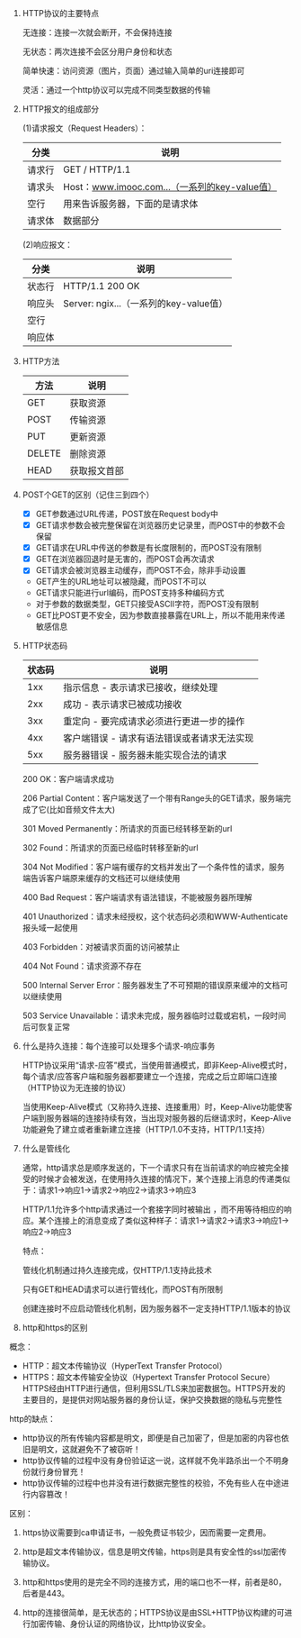 1. HTTP协议的主要特点

   无连接：连接一次就会断开，不会保持连接
   
   无状态：两次连接不会区分用户身份和状态
   
   简单快速：访问资源（图片，页面）通过输入简单的uri连接即可
   
   灵活：通过一个http协议可以完成不同类型数据的传输

2. HTTP报文的组成部分

    (1)请求报文（Request Headers）：

    分类 | 说明
    ---|---
    请求行 | GET / HTTP/1.1
    请求头 | Host：www.imooc.com...（一系列的key-value值）
    空行 | 用来告诉服务器，下面的是请求体
    请求体 | 数据部分

    (2)响应报文：

    分类 | 说明
    ---|---
    状态行 | HTTP/1.1 200 OK
    响应头 | Server: ngix...（一系列的key-value值）
    空行 | 
    响应体 | 

3. HTTP方法

    方法 | 说明
    ---|---
    GET | 获取资源
    POST | 传输资源
    PUT | 更新资源
    DELETE | 删除资源
    HEAD | 获取报文首部

4. POST个GET的区别（记住三到四个）

    - [x] GET参数通过URL传递，POST放在Request body中
    - [x] GET请求参数会被完整保留在浏览器历史记录里，而POST中的参数不会保留
    - [x] GET请求在URL中传送的参数是有长度限制的，而POST没有限制
    - [x] GET在浏览器回退时是无害的，而POST会再次请求
    - [x] GET请求会被浏览器主动缓存，而POST不会，除非手动设置
    - GET产生的URL地址可以被隐藏，而POST不可以
    - GET请求只能进行url编码，而POST支持多种编码方式
    - 对于参数的数据类型，GET只接受ASCII字符，而POST没有限制
    - GET比POST更不安全，因为参数直接暴露在URL上，所以不能用来传递敏感信息

5. HTTP状态码

    状态码 | 说明
    ---|---
    1xx | 指示信息 - 表示请求已接收，继续处理
    2xx | 成功 - 表示请求已被成功接收
    3xx | 重定向 - 要完成请求必须进行更进一步的操作
    4xx | 客户端错误 - 请求有语法错误或者请求无法实现
    5xx | 服务器错误 - 服务器未能实现合法的请求

    200 OK：客户端请求成功
    
    206 Partial Content：客户端发送了一个带有Range头的GET请求，服务端完成了它(比如音频文件太大)
    
    301 Moved Permanently：所请求的页面已经转移至新的url
    
    302 Found：所请求的页面已经临时转移至新的url
    
    304 Not Modified：客户端有缓存的文档并发出了一个条件性的请求，服务端告诉客户端原来缓存的文档还可以继续使用
    
    400 Bad Request：客户端请求有语法错误，不能被服务器所理解
    
    401 Unauthorized：请求未经授权，这个状态码必须和WWW-Authenticate报头域一起使用
    
    403 Forbidden：对被请求页面的访问被禁止
    
    404 Not Found：请求资源不存在
    
    500 Internal Server Error：服务器发生了不可预期的错误原来缓冲的文档可以继续使用
    
    503 Service Unavailable：请求未完成，服务器临时过载或宕机，一段时间后可恢复正常

6. 什么是持久连接：每个连接可以处理多个请求-响应事务

    HTTP协议采用“请求-应答”模式，当使用普通模式，即非Keep-Alive模式时，每个请求/应答客户端和服务器都要建立一个连接，完成之后立即端口连接（HTTP协议为无连接的协议）
    
    当使用Keep-Alive模式（又称持久连接、连接重用）时，Keep-Alive功能使客户端到服务器端的连接持续有效，当出现对服务器的后继请求时，Keep-Alive功能避免了建立或者重新建立连接（HTTP/1.0不支持，HTTP/1.1支持）
    
7. 什么是管线化

    通常，http请求总是顺序发送的，下一个请求只有在当前请求的响应被完全接受的时候才会被发送，在使用持久连接的情况下，某个连接上消息的传递类似于：请求1->响应1->请求2->响应2->请求3->响应3
    
    HTTP/1.1允许多个http请求通过一个套接字同时被输出 ，而不用等待相应的响应。某个连接上的消息变成了类似这种样子：请求1->请求2->请求3->响应1->响应2->响应3
    
    特点：
    
    管线化机制通过持久连接完成，仅HTTP/1.1支持此技术
    
    只有GET和HEAD请求可以进行管线化，而POST有所限制
    
    创建连接时不应启动管线化机制，因为服务器不一定支持HTTP/1.1版本的协议
    
8. http和https的区别    

概念：
- HTTP：超文本传输协议（HyperText Transfer Protocol）
- HTTPS：超文本传输安全协议（Hypertext Transfer Protocol Secure）HTTPS经由HTTP进行通信，但利用SSL/TLS来加密数据包。HTTPS开发的主要目的，是提供对网站服务器的身份认证，保护交换数据的隐私与完整性

http的缺点：
- http协议的所有传输内容都是明文，即便是自己加密了，但是加密的内容也依旧是明文，这就避免不了被窃听！
- http协议传输的过程中没有身份验证这一说，这样就不免半路杀出一个不明身份就行身份冒充！
- http协议传输的过程中也并没有进行数据完整性的校验，不免有些人在中途进行内容篡改！

区别：

1. https协议需要到ca申请证书，一般免费证书较少，因而需要一定费用。

2. http是超文本传输协议，信息是明文传输，https则是具有安全性的ssl加密传输协议。

3. http和https使用的是完全不同的连接方式，用的端口也不一样，前者是80，后者是443。

4. http的连接很简单，是无状态的；HTTPS协议是由SSL+HTTP协议构建的可进行加密传输、身份认证的网络协议，比http协议安全。